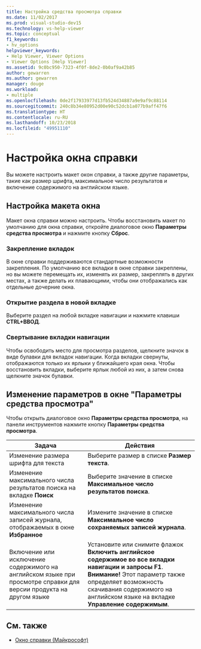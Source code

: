 ```yaml
---
title: Настройка средства просмотра справки
ms.date: 11/02/2017
ms.prod: visual-studio-dev15
ms.technology: vs-help-viewer
ms.topic: conceptual
f1_keywords:
- hv_options
helpviewer_keywords:
- Help Viewer, Viewer Options
- Viewer Options [Help Viewer]
ms.assetid: 9c0bc950-7323-4f0f-8de2-0b0af9a42b85
author: gewarren
ms.author: gewarren
manager: douge
ms.workload:
- multiple
ms.openlocfilehash: 0de2f17933977d13fb524d34887a9e9af9c88114
ms.sourcegitcommit: 240c8b34e80952d00e90c52dcb1a077b9aff47f6
ms.translationtype: HT
ms.contentlocale: ru-RU
ms.lasthandoff: 10/23/2018
ms.locfileid: "49951110"
---
```

# <a name="customize-the-help-viewer"></a>Настройка окна справки
Вы можете настроить макет окон справки, а также другие параметры, такие как размер шрифта, максимальное число результатов и включение содержимого на английском языке.

## <a name="customizing-window-layout"></a>Настройка макета окна
Макет окна справки можно настроить. Чтобы восстановить макет по умолчанию для окна справки, откройте диалоговое окно **Параметры средства просмотра** и нажмите кнопку **Сброс**.

### <a name="docking-tabs"></a>Закрепление вкладок
В окне справки поддерживаются стандартные возможности закрепления. По умолчанию все вкладки в окне справки закреплены, но вы можете перемещать их, изменять их размер, закреплять в других местах, а также делать их плавающими, чтобы они отображались как отдельные дочерние окна.

### <a name="opening-a-topic-in-a-new-tab"></a>Открытие раздела в новой вкладке
Выберите раздел на любой вкладке навигации и нажмите клавиши **CTRL+ВВОД**.

### <a name="minimize-a-navigation-tab"></a>Свертывание вкладки навигации
Чтобы освободить место для просмотра разделов, щелкните значок в виде булавки для вкладок навигации. Когда вкладки свернуты, отображаются только их ярлыки у ближайшего края окна. Чтобы восстановить вкладки, выберите ярлык любой из них, а затем снова щелкните значок булавки.

## <a name="changing-settings-in-viewer-options"></a>Изменение параметров в окне "Параметры средства просмотра"
Чтобы открыть диалоговое окно **Параметры средства просмотра**, на панели инструментов нажмите кнопку **Параметры средства просмотра**.

|Задача|Действия|
| - | - |
|Изменение размера шрифта для текста|Выберите размер в списке **Размер текста**.|
|Изменение максимального числа результатов поиска на вкладке **Поиск**|Выберите значение в списке **Максимальное число результатов поиска**.|
|Изменение максимального числа записей журнала, отображаемых в окне **Избранное**|Измените значение в списке **Максимальное число сохраняемых записей журнала**.|
|Включение или исключение содержимого на английском языке при просмотре справки для версии продукта на другом языке|Установите или снимите флажок **Включить английское содержимое во все вкладки навигации и запросы F1**. **Внимание!** Этот параметр также определяет возможность скачивания содержимого на английском языке на вкладке **Управление содержимым**.|

## <a name="see-also"></a>См. также

- [Окно справки (Майкрософт)](../ide/microsoft-help-viewer.md)